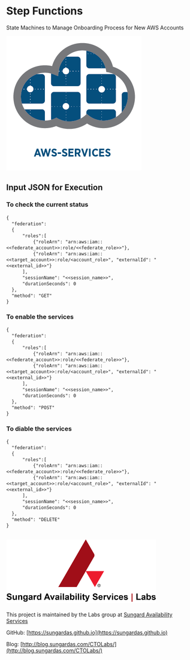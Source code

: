 
# Step Functions

State Machines to Manage Onboarding Process for New AWS Accounts

![aws-services][aws-services-image]

## Input JSON for Execution

### To check the current status
```
{
  "federation":
  {
      "roles":[
          {"roleArn": "arn:aws:iam::<<federate_account>>:role/<<federate_role>>"},
          {"roleArn": "arn:aws:iam::<<target_account>>:role/<account_role>", "externalId": "<<external_id>>"}
      ],
      "sessionName": "<<session_name>>",
      "durationSeconds": 0
  },
  "method": "GET"
}
```

### To enable the services
```
{
  "federation":
  {
      "roles":[
          {"roleArn": "arn:aws:iam::<<federate_account>>:role/<<federate_role>>"},
          {"roleArn": "arn:aws:iam::<<target_account>>:role/<account_role>", "externalId": "<<external_id>>"}
      ],
      "sessionName": "<<session_name>>",
      "durationSeconds": 0
  },
  "method": "POST"
}
```

### To diable the services
```
{
  "federation":
  {
      "roles":[
          {"roleArn": "arn:aws:iam::<<federate_account>>:role/<<federate_role>>"},
          {"roleArn": "arn:aws:iam::<<target_account>>:role/<account_role>", "externalId": "<<external_id>>"}
      ],
      "sessionName": "<<session_name>>",
      "durationSeconds": 0
  },
  "method": "DELETE"
}
```

## [![Sungard Availability Services | Labs][labs-logo]][labs-github-url]

This project is maintained by the Labs group at [Sungard Availability
Services](http://sungardas.com)

GitHub: [https://sungardas.github.io](https://sungardas.github.io)

Blog:
[http://blog.sungardas.com/CTOLabs/](http://blog.sungardas.com/CTOLabs/)

[labs-github-url]: https://sungardas.github.io
[labs-logo]: https://raw.githubusercontent.com/SungardAS/repo-assets/master/images/logos/sungardas-labs-logo-small.png
[aws-services-image]: ./docs/images/logo.png?raw=true
